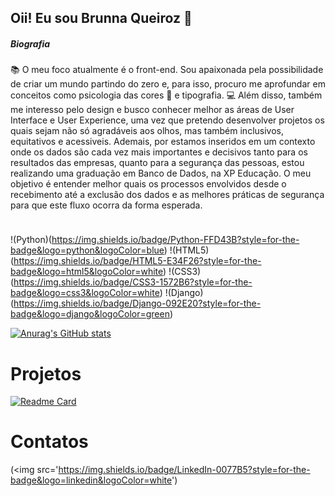 ## Oii! Eu sou Brunna Queiroz 👋

##### Biografia


📚 O meu foco atualmente é o front-end. Sou apaixonada pela possibilidade de criar um mundo partindo do zero e, para isso, procuro me aprofundar em conceitos como psicologia das cores 🌈 e tipografia.
💻 Além disso, também me interesso pelo design e busco conhecer melhor as áreas de User Interface e User Experience, uma vez que pretendo desenvolver projetos os quais sejam não só agradáveis aos olhos, mas também inclusivos, equitativos e acessiveis.
Ademais, por estamos inseridos em um contexto onde os dados são cada vez mais importantes e decisivos tanto para os resultados das empresas, quanto para a segurança das pessoas, estou realizando uma graduação em Banco de Dados, na XP Educação. O meu objetivo é entender melhor quais os processos envolvidos desde o recebimento até a exclusão dos dados e as melhores práticas de segurança para que este fluxo ocorra da forma esperada.

<div id='icons'>
  <img height='10px' src="https://cdn.jsdelivr.net/gh/devicons/devicon/icons/angularjs/angularjs-original.svg"/>
</div>

!(Python)(https://img.shields.io/badge/Python-FFD43B?style=for-the-badge&logo=python&logoColor=blue)
!(HTML5)(https://img.shields.io/badge/HTML5-E34F26?style=for-the-badge&logo=html5&logoColor=white)
!(CSS3)(https://img.shields.io/badge/CSS3-1572B6?style=for-the-badge&logo=css3&logoColor=white)
!(Django)(https://img.shields.io/badge/Django-092E20?style=for-the-badge&logo=django&logoColor=green)


[![Anurag's GitHub stats](https://github-readme-stats.vercel.app/api?username=BrunnaQueiroz&theme=radical)](https://github.com/anuraghazra/github-readme-stats)


# Projetos

[![Readme Card](https://github-readme-stats.vercel.app/api/pin/?username=BrunnaQueiroz&repo=devweekgit.github-io)](https://github.com/anuraghazra/github-readme-stats)

# Contatos

(<img src='https://img.shields.io/badge/LinkedIn-0077B5?style=for-the-badge&logo=linkedin&logoColor=white')
